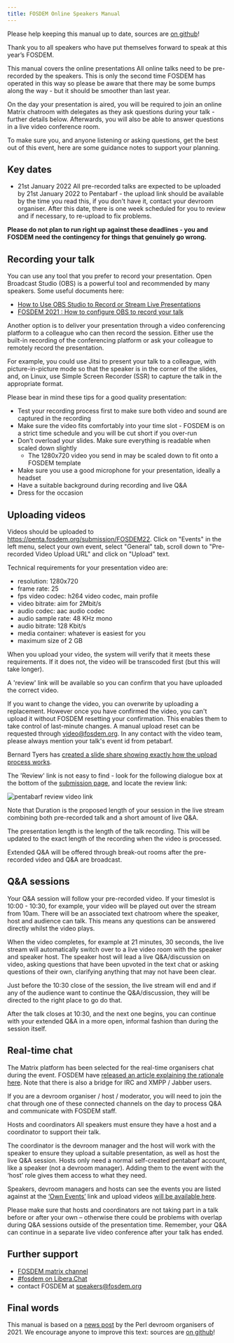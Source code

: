```yaml
---
title: FOSDEM Online Speakers Manual
---
```


Please help keeping this manual up to date, sources are [on github](https://github.com/FOSDEM/website/blob/master/content/manuals/program/speaker.md)!

Thank you to all speakers who
have put themselves forward to speak at this year’s FOSDEM.

This manual covers the online presentations All online talks need to be pre-recorded by the speakers. This
is only the second time FOSDEM has operated in this way so please be aware that there
may be some bumps along the way - but it should be smoother than last year.

On the day your presentation is aired, you will be required to join an online
Matrix chatroom with delegates as they ask questions during your talk - further
details below. Afterwards, you will also be able to answer questions in a live
video conference room.

To make sure you, and anyone listening or asking questions, get the best out of
this event, here are some guidance notes to support your planning.

## Key dates

* 21st January 2022
  All pre-recorded talks are expected to be uploaded by 21st January
  2022 to Pentabarf - the upload link should be available by the time you read
  this, if you don't have it, contact your devroom organiser. After this date,
  there is one week scheduled for you to review and if necessary, to re-upload to
  fix problems.

**Please do not plan to run right up against these deadlines - you and FOSDEM need
the contingency for things that genuinely go wrong.**

## Recording your talk
You can use any tool that you prefer to record your
presentation. Open Broadcast Studio (OBS) is a powerful tool and recommended by
many speakers. Some useful documents here:

* [How to Use OBS Studio to Record or Stream Live
  Presentations](https://dev.to/erikaheidi/how-to-use-obs-studio-to-record-or-stream-live-presentations-474j)
* [FOSDEM 2021 : How to configure OBS to record your talk
  ](https://peertube.xwiki.com/videos/watch/c5cf50e3-2277-440a-b339-34874acd00b3)

Another option is to deliver your
presentation through a video conferencing platform to a colleague who can then
record the session. Either use the built-in recording of the conferencing
platform or ask your colleague to remotely record the presentation.

For example, you could use Jitsi to present your talk to a colleague, with
picture-in-picture mode so that the speaker is in the corner of the slides, and,
on Linux, use Simple Screen Recorder (SSR) to capture the talk in the
appropriate format.

Please bear in mind these tips for a good quality presentation:

* Test your recording process first to make sure both video and sound are captured
in the recording
* Make sure the video fits comfortably into your time slot -
FOSDEM is on a strict time schedule and you will be cut short if you over-run
* Don’t overload your slides. Make sure everything is readable when scaled down
slightly 
  * The 1280x720 video you send in may be scaled down to fit onto a FOSDEM
template
* Make sure you use a good microphone for your presentation, ideally a
headset
* Have a suitable background during recording and live Q&A
* Dress for the
occasion 

## Uploading videos
Videos should be uploaded to https://penta.fosdem.org/submission/FOSDEM22. Click on "Events" in the left menu, select your own event, select "General" tab, scroll down to "Pre-recorded Video Upload URL" and click on "Upload" text.

Technical requirements for your presentation video are:

* resolution: 1280x720
* frame rate: 25
* fps video codec: h264 video codec, main profile
* video bitrate: aim for 2Mbit/s
* audio codec: aac audio codec
* audio sample rate: 48 KHz mono
* audio bitrate: 128 Kbit/s
* media container: whatever is easiest for you
* maximum size of 2 GB

When you upload your video, the system will verify that it meets these requirements. If it does not, the video will be transcoded first (but this will take longer).

A 'review' link will be available so you can confirm that you have uploaded the
correct video.

If you want to change the video, you can overwrite by uploading a replacement.
However once you have confirmed the video, you can't upload it without FOSDEM
resetting your confirmation. This enables them to take control of last-minute
changes. A manual upload reset can be requested through video@fosdem.org. In any contact with the video team, please always mention your talk's event id from petabarf.

Bernard Tyers has [created a slide share showing exactly how the upload process
works](https://www.flickr.com/photos/runningwithbulls/50829935862/in/dateposted/).

The 'Review' link is not easy to find - look for the following dialogue box at the bottom of the [submission page](https://penta.fosdem.org/submission/FOSDEM22), and locate the review link:

![pentabarf review video link](assets/FOSDEM-Pentabarf-review-video-link.png)

Note that Duration is the proposed length of your session in the live stream
combining both pre-recorded talk and a short amount of live Q&A.

The presentation length is the length of the talk recording. This will be
updated to the exact length of the recording when the video is processed.

Extended Q&A will be offered through break-out rooms after the pre-recorded
video and Q&A are broadcast.

## Q&A sessions
Your Q&A session will follow your pre-recorded video. If your
timeslot is 10:00 - 10:30, for example, your video will be played out over the
stream from 10am. There will be an associated text chatroom where the speaker,
host and audience can talk. This means any questions can be answered directly
whilst the video plays.

When the video completes, for example at 21 minutes, 30 seconds, the live stream
will automatically switch over to a live video room with the speaker and speaker
host. The speaker host will lead a live Q&A/discussion on video, asking
questions that have been upvoted in the text chat or asking questions of their
own, clarifying anything that may not have been clear.

Just before the 10:30 close of the session, the live stream will end and if any
of the audience want to continue the Q&A/discussion, they will be directed to
the right place to go do that.

After the talk closes at 10:30, and the next one begins, you can continue with
your extended Q&A in a more open, informal fashion than during the session
itself.

## Real-time chat

The Matrix platform has been selected for the real-time organisers chat during the event. FOSDEM have [released an article explaining the rationale here](https://matrix.org/blog/2021/01/04/taking-fosdem-online-via-matrix). Note that there is also a bridge for IRC and XMPP / Jabber users.

If you are a devroom organiser / host / moderator, you will need to join the
chat through one of these connected channels on the day to process Q&A and
communicate with FOSDEM staff.

Hosts and coordinators All speakers must ensure they have a host and a
coordinator to support their talk.

The coordinator is the devroom manager and the host will work with the speaker
to ensure they upload a suitable presentation, as well as host the live Q&A
session. Hosts only need a normal self-created pentabarf account, like a speaker
(not a devroom manager). Adding them to the event with the ‘host’ role gives
them access to what they need.

Speakers, devroom managers and hosts can see the events you are listed against
at the [‘Own Events’](https://penta.fosdem.org/event/own) link and upload videos [will be available here](https://penta.fosdem.org/submission/FOSDEM22/events).

Please make sure that hosts and coordinators are not taking part in a talk
before or after your own – otherwise there could be problems with overlap during
Q&A sessions outside of the presentation time. Remember, your Q&A can continue
in a separate live video conference after your talk has ended.

## Further support
* [FOSDEM matrix channel](https://chat.fosdem.org/#/room/#fosdem:matrix.org)
* [#fosdem on Libera.Chat](ircs://irc.libera.chat:6697/fosdem)
* contact FOSDEM at speakers@fosdem.org


## Final words
This manual is based on a [news post](https://news.perlfoundation.org/post/fosdem_2021_speaker_guidance) by the Perl devroom organisers of 2021.
We encourage anyone to improve this text: sources are [on github](https://github.com/FOSDEM/website/blob/master/content/manuals/program/speaker.md)!
